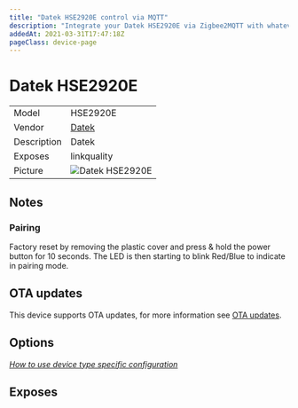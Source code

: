 ```yaml
---
title: "Datek HSE2920E control via MQTT"
description: "Integrate your Datek HSE2920E via Zigbee2MQTT with whatever smart home infrastructure you are using without the vendor's bridge or gateway."
addedAt: 2021-03-31T17:47:18Z
pageClass: device-page
---
```


<!-- !!!! -->
<!-- ATTENTION: This file is auto-generated through docgen! -->
<!-- You can only edit the "Notes"-Section between the two comment lines "Notes BEGIN" and "Notes END". -->
<!-- Do not use h1 or h2 heading within "## Notes"-Section. -->
<!-- !!!! -->

# Datek HSE2920E

|     |     |
|-----|-----|
| Model | HSE2920E  |
| Vendor  | [Datek](/supported-devices/#v=Datek)  |
| Description | Datek |
| Exposes | linkquality |
| Picture | ![Datek HSE2920E](https://www.zigbee2mqtt.io/images/devices/HSE2920E.jpg) |


<!-- Notes BEGIN: You can edit here. Add "## Notes" headline if not already present. -->
## Notes

### Pairing
Factory reset by removing the plastic cover and press & hold the power button for 10 seconds. The LED is then
starting to blink Red/Blue to indicate in pairing mode.
<!-- Notes END: Do not edit below this line -->


## OTA updates
This device supports OTA updates, for more information see [OTA updates](../guide/usage/ota_updates.md).


## Options
*[How to use device type specific configuration](../guide/configuration/devices-groups.md#specific-device-options)*


## Exposes

